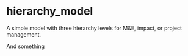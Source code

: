 # hierarchy_model
A simple model with three hierarchy levels for M&amp;E, impact, or project management.

And something
